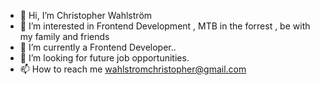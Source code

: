 - 👋 Hi, I’m Christopher Wahlström
- 👀 I’m interested in Frontend Development , MTB in the forrest , be with my family and friends  
- 🌱 I’m currently a Frontend Developer..
- 💞️ I’m looking for future job opportunities.
- 📫 How to reach me wahlstromchristopher@gmail.com

<!---
christopherwahlstrom/christopherwahlstrom is a ✨ special ✨ repository because its `README.md` (this file) appears on your GitHub profile.
You can click the Preview link to take a look at your changes.
--->
